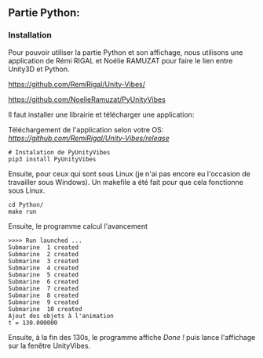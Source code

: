 ## Partie Python:

### Installation 

Pour pouvoir utiliser la partie Python et son affichage, nous utilisons une application de Rémi RIGAL et Noélie RAMUZAT pour faire le lien entre Unity3D et Python.

https://github.com/RemiRigal/Unity-Vibes/

https://github.com/NoelieRamuzat/PyUnityVibes

Il faut installer une librairie et télécharger une application:

Téléchargement de l'application selon votre OS:
    *https://github.com/RemiRigal/Unity-Vibes/release*

```
# Instalation de PyUnityVibes 
pip3 install PyUnityVibes
```

Ensuite, pour ceux qui sont sous Linux (je n'ai pas encore eu l'occasion de travailler sous Windows). Un makefile a été fait pour que cela fonctionne sous Linux.

```
cd Python/
make run
```

Ensuite, le programme calcul l'avancement 
```
>>>> Run launched ...
Submarine  1 created
Submarine  2 created
Submarine  3 created
Submarine  4 created
Submarine  5 created
Submarine  6 created
Submarine  7 created
Submarine  8 created
Submarine  9 created
Submarine  10 created
Ajout des objets à l'animation
t = 130.000000 
```
Ensuite, à la fin des 130s, le programme affiche *Done !* puis lance l'affichage sur la fenêtre UnityVibes.

